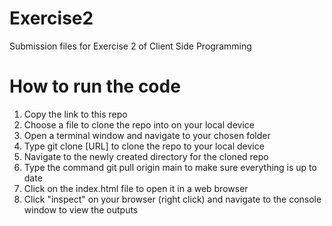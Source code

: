 # Exercise2
Submission files for Exercise 2 of Client Side Programming

# How to run the code

1. Copy the link to this repo
2. Choose a file to clone the repo into on your local device
3. Open a terminal window and navigate to your chosen folder
4. Type git clone [URL] to clone the repo to your local device 
5. Navigate to the newly created directory for the cloned repo
6. Type the command git pull origin main to make sure everything is up to date
7. Click on the index.html file to open it in a web browser
8. Click "inspect" on your browser (right click) and navigate to the console window to view the outputs

